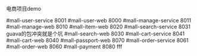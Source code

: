 电商项目demo

#mall-user-service
8001
#mall-user-web
8000
#mall-manage-service
8011
#mall-manage-web
8010
#mall-item-web
8020
#mall-search-service
8031
guava的包冲突就是个坑
#mall-search-web
8030
#mall-cart-service
8041
#mall-cart-web
8040
#mall-passport-web
8070
#mall-order-service
8061
#mall-order-web
8060
#mall-payment
8080
fff
